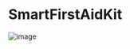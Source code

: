 # SmartFirstAidKit

![image](https://github.com/Neibce/SmartFirstAidKit/assets/18096595/31d52170-2846-42d5-9ee8-c0c370f0641d)
